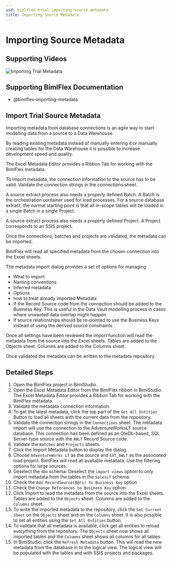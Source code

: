 ```yaml
---
uid: bimlflex-trial-importing-source-metadata
title: Importing Source Metadata
---
```

# Importing Source Metadata

## Supporting Videos

![Importing Trial Metadata](https://www.youtube.com/watch?v=lXTtWMMFnRg?rel=0&autoplay=0)

## Supporting BimlFlex Documentation

* @bimlflex-importing-metadata

## Import Trial Source Metadata

Importing metadata from database connections is an agile way to start modelling data from a source to a Data Warehouse.

By reading existing metadata instead of manually entering it or manually creating tables for the Data Warehouse it is possible to increase development speed and quality.

The Excel Metadata Editor provides a Ribbon Tab for working with the BimlFlex metadata.

To import metadata, the connection information to the source has to be valid. Validate the connection strings in the connections sheet.

A source extract process also needs a properly defined Batch. A Batch is the orchestration container used for load processes. For a source database extract, the normal starting point is that all in-scope tables will be loaded in a single Batch in a single Project.

A source extract process also needs a properly defined Project. A Project corresponds to an SSIS project.

Once the connections, batches and projects are validated, the metadata can be imported.

BimlFlex will read all specified metadata from the chosen connection into the Excel sheets.

The metadata import dialog provides a set of options for managing

* What to import
* Naming conventions
* Inferred metadata
* Options
* how to treat already imported Metadata
* If the Record Source code from the connection should be added to the Business Key. This is useful in the Data Vault modelling process in cases where unwanted data overlap might happen.
* If source relationships should be re-pointed to use the Business Keys instead of using the derived source constraints

Once all settings have been reviewed the import function will read the metadata from the source into the Excel sheets.
Tables are added to the Objects sheet. Columns are added to the Columns sheet.

Once validated the metadata can be written to the metadata repository.

## Detailed Steps

1. Open the BimlFlex project in BimlStudio.
1. Open the Excel Metadata Editor from the BimlFlex ribbon in BimlStudio.
    The Excel Metadata Editor provides a Ribbon Tab for working with the BimlFlex metadata.
1. Validate the metadata connection information.
1. To get the latest metadata, click the top part of the `Get All Entities` Button to load all sheets with the current data from the repository.
1. Validate the connection strings in the `Connections` sheet.
    The metadata import will use the connection to the AdventureWorksLT source database. This connection has been defined as an OleDb-based, SQL Server-type source with the `AWLT` Record Source code.
1. Validate the `Batches` and `Projects` sheets.
1. Click the Import Metadata button to display the dialog.
1. Choose `AdventureWorks LT` as the source and `EXT_AWLT` as the associated load project.
    BimlFlex will read all available metadata. Use the filtering options for large sources.
1. Deselect the `dbo` schema. Deselect the `import views` option to only import metadata from the tables in the `SalesLT` schema.
1. Check the `Add RecordSource(@@rs) to Business Key` option
1. Check the `Change References to Business Key` option
1. Click Import to read the metadata from the source into the Excel sheets.
    Tables are added to the `Objects` sheet. Columns are added to the `Columns` sheet.
1. To write the imported metadata to the repository, click the `Set Current Sheet` on the `Objects` sheet and on the `Columns` sheet. It is also possible to set all entities using the `Set All Entities` button.
1. To validate that all metadata is available, click get all entities to reload everything from the repository.
    The `Objects` sheet now shows all imported tables and the `Columns` sheet shows all columns for all tables.
1. In BimlStudio, click the `Refresh Metadata` button. This will read the new metadata from the database in to the logical view. The logical view will be populated with the tables and with SSIS projects and packages.